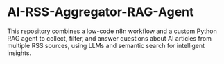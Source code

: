 # AI-RSS-Aggregator-RAG-Agent
This repository combines a low-code n8n workflow and a custom Python RAG agent to collect, filter, and answer questions about AI articles from multiple RSS sources, using LLMs and semantic search for intelligent insights.
